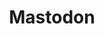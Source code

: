 ---
id: 2
title: Mastodon
description: 
icon: img/icons/mastodon32x32.png
link: https://mastodon.xyz/@vvvv
alt: Follow our news on Mastodon
tag:
    title: '#vvvv'
    link: https://mastodon.xyz/tags/vvvv
    alt: 'Posts tagged with #vvvv'
follow: true
---